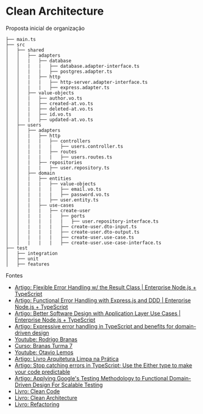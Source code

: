 # Clean Architecture

Proposta inicial de organização

```
├── main.ts
├── src
│   ├── shared
│   │   ├── adapters
│   │   |   ├── database
│   │   |   |   ├── database.adapter-interface.ts
│   │   |   |   ├── postgres.adapter.ts
│   │   |   ├── http
│   │   |   |   ├── http-server.adapter-interface.ts
│   │   |   |   ├── express.adapter.ts
│   │   ├── value-objects
│   │   |   ├── author.vo.ts
│   │   |   ├── created-at.vo.ts
│   │   |   ├── deleted-at.vo.ts
│   │   |   ├── id.vo.ts
│   │   |   ├── updated-at.vo.ts
│   ├── users
│   │   ├── adapters
│   │   |   ├── http
│   │   |   |   ├── controllers
│   │   |   |   |   ├── users.controller.ts
│   │   |   |   ├── routes
│   │   |   |   |   ├── users.routes.ts
│   │   |   ├── repositories
│   │   |   |   ├── user.repository.ts
│   │   ├── domain
│   │   |   ├── entities
│   │   |   |   ├── value-objects
│   │   |   |   |   ├── email.vo.ts
│   │   |   |   |   ├── password.vo.ts
│   │   |   |   ├── user.entity.ts
│   │   |   ├── use-cases
│   │   |   |   ├── create-user
│   │   |   |   |   ├── ports
│   │   |   |   |   |   ├── user.repository-interface.ts
│   │   |   |   |   ├── create-user.dto-input.ts
│   │   |   |   |   ├── create-user.dto-output.ts
│   │   |   |   |   ├── create-user.use-case.ts
│   │   |   |   |   ├── create-user.use-case-interface.ts
├── test
│   ├── integration
│   ├── unit
│   ├── features
```

Fontes

- [Artigo: Flexible Error Handling w/ the Result Class | Enterprise Node.js + TypeScript](https://khalilstemmler.com/articles/enterprise-typescript-nodejs/handling-errors-result-class/)
- [Artigo: Functional Error Handling with Express.js and DDD | Enterprise Node.js + TypeScript](https://khalilstemmler.com/articles/enterprise-typescript-nodejs/functional-error-handling/)
- [Artigo: Better Software Design with Application Layer Use Cases | Enterprise Node.js + TypeScript](https://khalilstemmler.com/articles/enterprise-typescript-nodejs/application-layer-use-cases/)
- [Artigo: Expressive error handling in TypeScript and benefits for domain-driven design](https://medium.com/inato/expressive-error-handling-in-typescript-and-benefits-for-domain-driven-design-70726e061c86)
- [Youtube: Rodrigo Branas](https://www.youtube.com/c/RodrigoBranas)
- [Curso: Branas Turma 7](https://app.branas.io/public/products)
- [Youtube: Otavio Lemos](https://www.youtube.com/user/OtavioALLemos)
- [Artigo: Livro Arquitetura Limpa na Prática](https://hotmart.com/pt-br/marketplace/produtos/livro-arquitetura-limpa-na-pratica/O59619511K)
- [Artigo: Stop catching errors in TypeScript; Use the Either type to make your code predictable](https://antman-does-software.com/stop-catching-errors-in-typescript-use-the-either-type-to-make-your-code-predictable)
- [Artigo: Applying Google's Testing Methodology to Functional Domain-Driven Design For Scalable Testing](https://antman-does-software.com/applying-googles-testing-methodology-to-functional-domain-driven-design-for-scalable-testing)
- [Livro: Clean Code](https://www.amazon.com.br/C%C3%B3digo-limpo-Robert-C-Martin/dp/8576082675/ref=asc_df_8576082675/?tag=googleshopp00-20&linkCode=df0&hvadid=379792215563&hvpos=&hvnetw=g&hvrand=7557419235283582324&hvpone=&hvptwo=&hvqmt=&hvdev=c&hvdvcmdl=&hvlocint=&hvlocphy=1001552&hvtargid=pla-398225630878&psc=1)
- [Livro: Clean Architecture](https://www.amazon.com.br/Arquitetura-Limpa-Artes%C3%A3o-Estrutura-Software/dp/8550804606/ref=pd_bxgy_img_sccl_1/145-8662479-5129017?pd_rd_w=FjJOK&content-id=amzn1.sym.57f5b0c5-8f2e-45a4-8595-2eb0fcbe85cd&pf_rd_p=57f5b0c5-8f2e-45a4-8595-2eb0fcbe85cd&pf_rd_r=PB1JDVXBDYGW0HYNAG2M&pd_rd_wg=WdnVR&pd_rd_r=43561bfe-5c3b-4785-adca-faedde3a8c68&pd_rd_i=8550804606&psc=1)
- [Livro: Refactoring](https://www.amazon.com.br/Refatora%C3%A7%C3%A3o-Aperfei%C3%A7oando-Design-C%C3%B3digos-Existentes/dp/8575227246/ref=d_pd_sbs_sccl_3_6/145-8662479-5129017?pd_rd_w=cysvY&content-id=amzn1.sym.9211fa30-8416-4851-b08e-894b637b015d&pf_rd_p=9211fa30-8416-4851-b08e-894b637b015d&pf_rd_r=BZA4GEBN8EFY759D9EVK&pd_rd_wg=yi0Oy&pd_rd_r=96996422-36a6-4ca3-83c9-0b1931e41eb0&pd_rd_i=8575227246&psc=1)